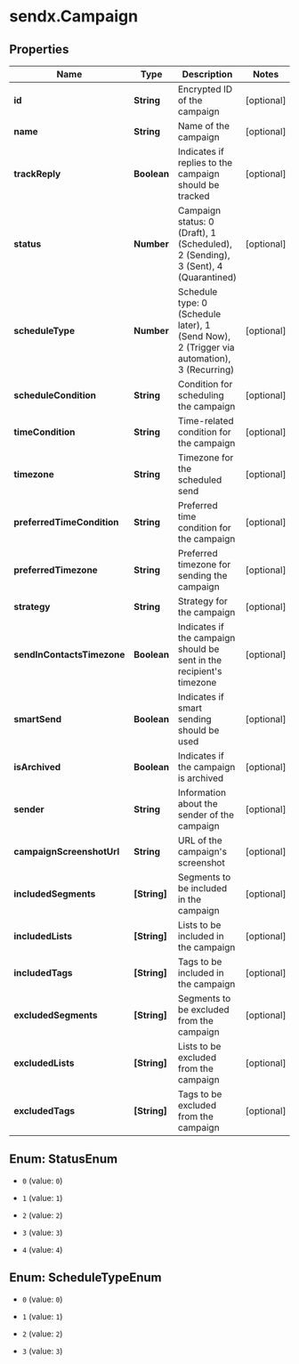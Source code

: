 # sendx.Campaign

## Properties

Name | Type | Description | Notes
------------ | ------------- | ------------- | -------------
**id** | **String** | Encrypted ID of the campaign | [optional] 
**name** | **String** | Name of the campaign | [optional] 
**trackReply** | **Boolean** | Indicates if replies to the campaign should be tracked | [optional] 
**status** | **Number** | Campaign status: 0 (Draft), 1 (Scheduled), 2 (Sending), 3 (Sent), 4 (Quarantined) | [optional] 
**scheduleType** | **Number** | Schedule type: 0 (Schedule later), 1 (Send Now), 2 (Trigger via automation), 3 (Recurring) | [optional] 
**scheduleCondition** | **String** | Condition for scheduling the campaign | [optional] 
**timeCondition** | **String** | Time-related condition for the campaign | [optional] 
**timezone** | **String** | Timezone for the scheduled send | [optional] 
**preferredTimeCondition** | **String** | Preferred time condition for the campaign | [optional] 
**preferredTimezone** | **String** | Preferred timezone for sending the campaign | [optional] 
**strategy** | **String** | Strategy for the campaign | [optional] 
**sendInContactsTimezone** | **Boolean** | Indicates if the campaign should be sent in the recipient&#39;s timezone | [optional] 
**smartSend** | **Boolean** | Indicates if smart sending should be used | [optional] 
**isArchived** | **Boolean** | Indicates if the campaign is archived | [optional] 
**sender** | **String** | Information about the sender of the campaign | [optional] 
**campaignScreenshotUrl** | **String** | URL of the campaign&#39;s screenshot | [optional] 
**includedSegments** | **[String]** | Segments to be included in the campaign | [optional] 
**includedLists** | **[String]** | Lists to be included in the campaign | [optional] 
**includedTags** | **[String]** | Tags to be included in the campaign | [optional] 
**excludedSegments** | **[String]** | Segments to be excluded from the campaign | [optional] 
**excludedLists** | **[String]** | Lists to be excluded from the campaign | [optional] 
**excludedTags** | **[String]** | Tags to be excluded from the campaign | [optional] 



## Enum: StatusEnum


* `0` (value: `0`)

* `1` (value: `1`)

* `2` (value: `2`)

* `3` (value: `3`)

* `4` (value: `4`)





## Enum: ScheduleTypeEnum


* `0` (value: `0`)

* `1` (value: `1`)

* `2` (value: `2`)

* `3` (value: `3`)




